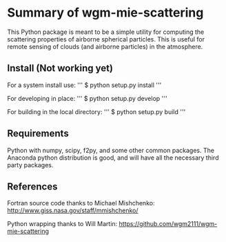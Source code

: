 
# Summary of wgm-mie-scattering
This Python package is meant to be a simple utility for computing
the scattering properties of airborne spherical particles.  This is
useful for remote sensing of clouds (and airborne particles) in the 
atmosphere. 

## Install (Not working yet)

For a system install use:
'''
  $ python setup.py install
'''

For developing in place:
'''
  $ python setup.py develop
'''

For building in the local directory:
'''
  $ python setup.py build
'''



## Requirements
Python with numpy, scipy, f2py, and some other common packages.  The
Anaconda python distribution is good, and will have all the necessary 
third party packages. 

## References
Fortran source code thanks to Michael Mishchenko: 
http://www.giss.nasa.gov/staff/mmishchenko/

Python wrapping thanks to Will Martin:
https://github.com/wgm2111/wgm-mie-scattering

